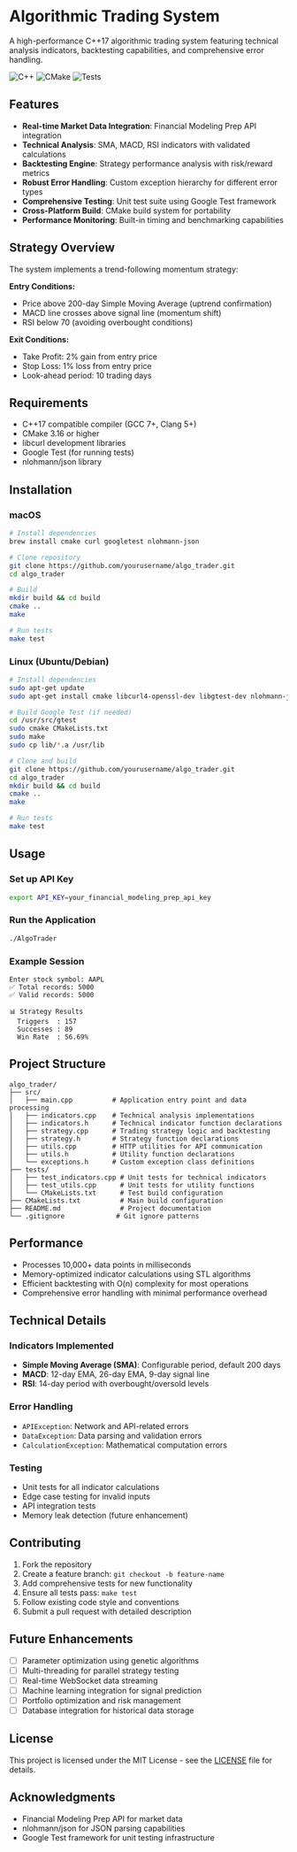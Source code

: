 # Algorithmic Trading System

A high-performance C++17 algorithmic trading system featuring technical analysis indicators, backtesting capabilities, and comprehensive error handling.

![C++](https://img.shields.io/badge/C++-17-blue.svg)
![CMake](https://img.shields.io/badge/CMake-3.16+-green.svg)
![Tests](https://img.shields.io/badge/Tests-Google%20Test-red.svg)

## Features

- **Real-time Market Data Integration**: Financial Modeling Prep API integration
- **Technical Analysis**: SMA, MACD, RSI indicators with validated calculations
- **Backtesting Engine**: Strategy performance analysis with risk/reward metrics
- **Robust Error Handling**: Custom exception hierarchy for different error types
- **Comprehensive Testing**: Unit test suite using Google Test framework
- **Cross-Platform Build**: CMake build system for portability
- **Performance Monitoring**: Built-in timing and benchmarking capabilities

## Strategy Overview

The system implements a trend-following momentum strategy:

**Entry Conditions:**
- Price above 200-day Simple Moving Average (uptrend confirmation)
- MACD line crosses above signal line (momentum shift)
- RSI below 70 (avoiding overbought conditions)

**Exit Conditions:**
- Take Profit: 2% gain from entry price
- Stop Loss: 1% loss from entry price
- Look-ahead period: 10 trading days

## Requirements

- C++17 compatible compiler (GCC 7+, Clang 5+)
- CMake 3.16 or higher
- libcurl development libraries
- Google Test (for running tests)
- nlohmann/json library

## Installation

### macOS
```bash
# Install dependencies
brew install cmake curl googletest nlohmann-json

# Clone repository
git clone https://github.com/yourusername/algo_trader.git
cd algo_trader

# Build
mkdir build && cd build
cmake ..
make

# Run tests
make test
```

### Linux (Ubuntu/Debian)
```bash
# Install dependencies
sudo apt-get update
sudo apt-get install cmake libcurl4-openssl-dev libgtest-dev nlohmann-json3-dev

# Build Google Test (if needed)
cd /usr/src/gtest
sudo cmake CMakeLists.txt
sudo make
sudo cp lib/*.a /usr/lib

# Clone and build
git clone https://github.com/yourusername/algo_trader.git
cd algo_trader
mkdir build && cd build
cmake ..
make

# Run tests
make test
```

## Usage

### Set up API Key
```bash
export API_KEY=your_financial_modeling_prep_api_key
```

### Run the Application
```bash
./AlgoTrader
```

### Example Session
```
Enter stock symbol: AAPL
✅ Total records: 5000
✅ Valid records: 5000

📊 Strategy Results
  Triggers  : 157
  Successes : 89
  Win Rate  : 56.69%
```

## Project Structure

```
algo_trader/
├── src/
│   ├── main.cpp          # Application entry point and data processing
│   ├── indicators.cpp    # Technical analysis implementations
│   ├── indicators.h      # Technical indicator function declarations
│   ├── strategy.cpp      # Trading strategy logic and backtesting
│   ├── strategy.h        # Strategy function declarations
│   ├── utils.cpp         # HTTP utilities for API communication
│   ├── utils.h           # Utility function declarations
│   └── exceptions.h      # Custom exception class definitions
├── tests/
│   ├── test_indicators.cpp # Unit tests for technical indicators
│   ├── test_utils.cpp      # Unit tests for utility functions
│   └── CMakeLists.txt      # Test build configuration
├── CMakeLists.txt          # Main build configuration
├── README.md               # Project documentation
└── .gitignore             # Git ignore patterns
```

## Performance

- Processes 10,000+ data points in milliseconds
- Memory-optimized indicator calculations using STL algorithms
- Efficient backtesting with O(n) complexity for most operations
- Comprehensive error handling with minimal performance overhead

## Technical Details

### Indicators Implemented
- **Simple Moving Average (SMA)**: Configurable period, default 200 days
- **MACD**: 12-day EMA, 26-day EMA, 9-day signal line
- **RSI**: 14-day period with overbought/oversold levels

### Error Handling
- `APIException`: Network and API-related errors
- `DataException`: Data parsing and validation errors
- `CalculationException`: Mathematical computation errors

### Testing
- Unit tests for all indicator calculations
- Edge case testing for invalid inputs
- API integration tests
- Memory leak detection (future enhancement)

## Contributing

1. Fork the repository
2. Create a feature branch: `git checkout -b feature-name`
3. Add comprehensive tests for new functionality
4. Ensure all tests pass: `make test`
5. Follow existing code style and conventions
6. Submit a pull request with detailed description

## Future Enhancements

- [ ] Parameter optimization using genetic algorithms
- [ ] Multi-threading for parallel strategy testing
- [ ] Real-time WebSocket data streaming
- [ ] Machine learning integration for signal prediction
- [ ] Portfolio optimization and risk management
- [ ] Database integration for historical data storage

## License

This project is licensed under the MIT License - see the [LICENSE](LICENSE) file for details.

## Acknowledgments

- Financial Modeling Prep API for market data
- nlohmann/json for JSON parsing capabilities
- Google Test framework for unit testing infrastructure
